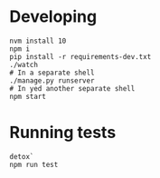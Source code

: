 # Developing

```shell
nvm install 10
npm i
pip install -r requirements-dev.txt
./watch
# In a separate shell
./manage.py runserver
# In yed another separate shell
npm start
```



# Running tests

```shell
detox`
npm run test
```
